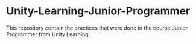 # Unity-Learning-Junior-Programmer
This repository contain the practices that were done in the course Junior Programmer from Unity Learning.
